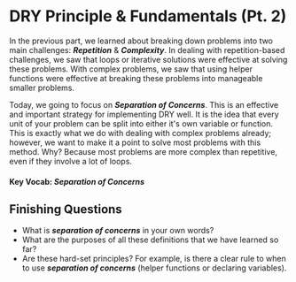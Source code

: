 # DRY Principle & Fundamentals (Pt. 2)

In the previous part, we learned about breaking down problems into two main challenges: ***Repetition*** & ***Complexity***. In dealing with repetition-based challenges, we saw that loops or iterative solutions were effective at solving these problems. With complex problems, we saw that using helper functions were effective at breaking these problems into manageable smaller problems.

Today, we going to focus on ***Separation of Concerns***. This is an effective and important strategy for implementing DRY well. It is the idea that every unit of your problem can be split into either it's own variable or function. This is exactly what we do with dealing with complex problems already; however, we want to make it a point to solve most problems with this method. Why? Because most problems are more complex than repetitive, even if they involve a lot of loops. 

#### Key Vocab: ***Separation of Concerns***

## Finishing Questions

* What is ***separation of concerns*** in your own words?
* What are the purposes of all these definitions that we have learned so far?
* Are these hard-set principles? For example, is there a clear rule to when to use ***separation of concerns*** (helper functions or declaring variables).
